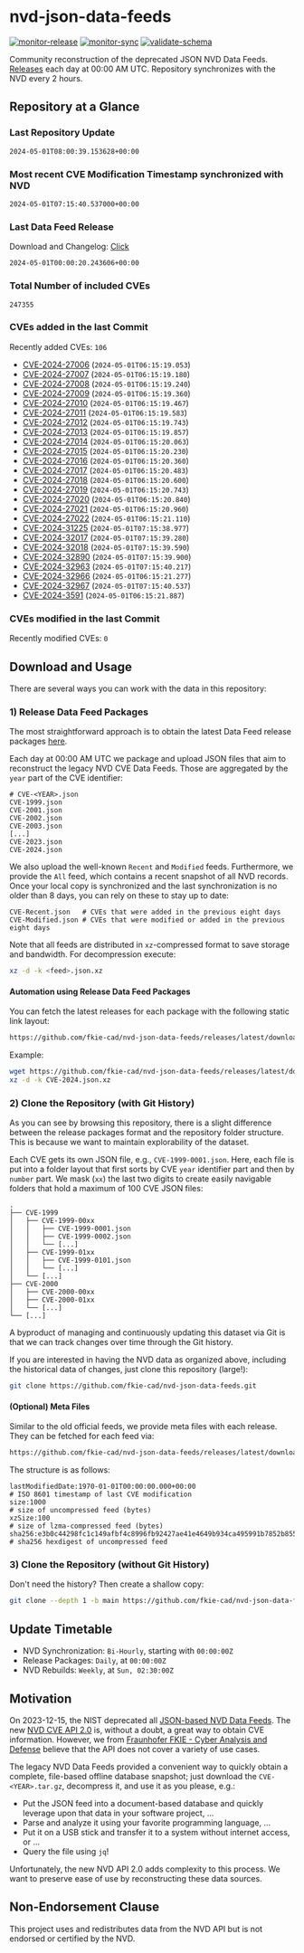 # nvd-json-data-feeds

[![monitor-release](https://github.com/fkie-cad/nvd-json-data-feeds/actions/workflows/monitor_release.yml/badge.svg)](https://github.com/fkie-cad/nvd-json-data-feeds/actions/workflows/monitor_release.yml)
[![monitor-sync](https://github.com/fkie-cad/nvd-json-data-feeds/actions/workflows/monitor_sync.yml/badge.svg)](https://github.com/fkie-cad/nvd-json-data-feeds/actions/workflows/monitor_sync.yml)
[![validate-schema](https://github.com/fkie-cad/nvd-json-data-feeds/actions/workflows/validate_schema.yml/badge.svg)](https://github.com/fkie-cad/nvd-json-data-feeds/actions/workflows/validate_schema.yml)

Community reconstruction of the deprecated JSON NVD Data Feeds.
[Releases](https://github.com/fkie-cad/nvd-json-data-feeds/releases/latest) each day at 00:00 AM UTC.
Repository synchronizes with the NVD every 2 hours.

## Repository at a Glance

### Last Repository Update

```plain
2024-05-01T08:00:39.153628+00:00
```

### Most recent CVE Modification Timestamp synchronized with NVD

```plain
2024-05-01T07:15:40.537000+00:00
```

### Last Data Feed Release

Download and Changelog: [Click](https://github.com/fkie-cad/nvd-json-data-feeds/releases/latest)

```plain
2024-05-01T00:00:20.243606+00:00
```

### Total Number of included CVEs

```plain
247355
```

### CVEs added in the last Commit

Recently added CVEs: `106`

- [CVE-2024-27006](CVE-2024/CVE-2024-270xx/CVE-2024-27006.json) (`2024-05-01T06:15:19.053`)
- [CVE-2024-27007](CVE-2024/CVE-2024-270xx/CVE-2024-27007.json) (`2024-05-01T06:15:19.180`)
- [CVE-2024-27008](CVE-2024/CVE-2024-270xx/CVE-2024-27008.json) (`2024-05-01T06:15:19.240`)
- [CVE-2024-27009](CVE-2024/CVE-2024-270xx/CVE-2024-27009.json) (`2024-05-01T06:15:19.360`)
- [CVE-2024-27010](CVE-2024/CVE-2024-270xx/CVE-2024-27010.json) (`2024-05-01T06:15:19.467`)
- [CVE-2024-27011](CVE-2024/CVE-2024-270xx/CVE-2024-27011.json) (`2024-05-01T06:15:19.583`)
- [CVE-2024-27012](CVE-2024/CVE-2024-270xx/CVE-2024-27012.json) (`2024-05-01T06:15:19.743`)
- [CVE-2024-27013](CVE-2024/CVE-2024-270xx/CVE-2024-27013.json) (`2024-05-01T06:15:19.857`)
- [CVE-2024-27014](CVE-2024/CVE-2024-270xx/CVE-2024-27014.json) (`2024-05-01T06:15:20.063`)
- [CVE-2024-27015](CVE-2024/CVE-2024-270xx/CVE-2024-27015.json) (`2024-05-01T06:15:20.230`)
- [CVE-2024-27016](CVE-2024/CVE-2024-270xx/CVE-2024-27016.json) (`2024-05-01T06:15:20.360`)
- [CVE-2024-27017](CVE-2024/CVE-2024-270xx/CVE-2024-27017.json) (`2024-05-01T06:15:20.483`)
- [CVE-2024-27018](CVE-2024/CVE-2024-270xx/CVE-2024-27018.json) (`2024-05-01T06:15:20.600`)
- [CVE-2024-27019](CVE-2024/CVE-2024-270xx/CVE-2024-27019.json) (`2024-05-01T06:15:20.743`)
- [CVE-2024-27020](CVE-2024/CVE-2024-270xx/CVE-2024-27020.json) (`2024-05-01T06:15:20.840`)
- [CVE-2024-27021](CVE-2024/CVE-2024-270xx/CVE-2024-27021.json) (`2024-05-01T06:15:20.960`)
- [CVE-2024-27022](CVE-2024/CVE-2024-270xx/CVE-2024-27022.json) (`2024-05-01T06:15:21.110`)
- [CVE-2024-31225](CVE-2024/CVE-2024-312xx/CVE-2024-31225.json) (`2024-05-01T07:15:38.977`)
- [CVE-2024-32017](CVE-2024/CVE-2024-320xx/CVE-2024-32017.json) (`2024-05-01T07:15:39.280`)
- [CVE-2024-32018](CVE-2024/CVE-2024-320xx/CVE-2024-32018.json) (`2024-05-01T07:15:39.590`)
- [CVE-2024-32890](CVE-2024/CVE-2024-328xx/CVE-2024-32890.json) (`2024-05-01T07:15:39.900`)
- [CVE-2024-32963](CVE-2024/CVE-2024-329xx/CVE-2024-32963.json) (`2024-05-01T07:15:40.217`)
- [CVE-2024-32966](CVE-2024/CVE-2024-329xx/CVE-2024-32966.json) (`2024-05-01T06:15:21.277`)
- [CVE-2024-32967](CVE-2024/CVE-2024-329xx/CVE-2024-32967.json) (`2024-05-01T07:15:40.537`)
- [CVE-2024-3591](CVE-2024/CVE-2024-35xx/CVE-2024-3591.json) (`2024-05-01T06:15:21.887`)


### CVEs modified in the last Commit

Recently modified CVEs: `0`



## Download and Usage

There are several ways you can work with the data in this repository:

### 1) Release Data Feed Packages

The most straightforward approach is to obtain the latest Data Feed release packages [here](https://github.com/fkie-cad/nvd-json-data-feeds/releases/latest).

Each day at 00:00 AM UTC we package and upload JSON files that aim to reconstruct the legacy NVD CVE Data Feeds.
Those are aggregated by the `year` part of the CVE identifier:

```
# CVE-<YEAR>.json
CVE-1999.json
CVE-2001.json
CVE-2002.json
CVE-2003.json
[...]
CVE-2023.json
CVE-2024.json
```

We also upload the well-known `Recent` and `Modified` feeds.
Furthermore, we provide the `All` feed, which contains a recent snapshot of all NVD records.
Once your local copy is synchronized and the last synchronization is no older than 8 days, you can rely on these to stay up to date:

```plain
CVE-Recent.json   # CVEs that were added in the previous eight days
CVE-Modified.json # CVEs that were modified or added in the previous eight days
```

Note that all feeds are distributed in `xz`-compressed format to save storage and bandwidth.
For decompression execute:

```sh
xz -d -k <feed>.json.xz
```

#### Automation using Release Data Feed Packages

You can fetch the latest releases for each package with the following static link layout:

```sh
https://github.com/fkie-cad/nvd-json-data-feeds/releases/latest/download/CVE-<YEAR>.json.xz
```

Example:

```sh
wget https://github.com/fkie-cad/nvd-json-data-feeds/releases/latest/download/CVE-2024.json.xz
xz -d -k CVE-2024.json.xz
```

### 2) Clone the Repository (with Git History)

As you can see by browsing this repository, there is a slight difference between the release packages format and the repository folder structure.
This is because we want to maintain explorability of the dataset.

Each CVE gets its own JSON file, e.g., `CVE-1999-0001.json`.
Here, each file is put into a folder layout that first sorts by CVE `year` identifier part and then by `number` part.
We mask (`xx`) the last two digits to create easily navigable folders that hold a maximum of 100 CVE JSON files:

```plain
.
├── CVE-1999
│   ├── CVE-1999-00xx
│   │   ├── CVE-1999-0001.json
│   │   ├── CVE-1999-0002.json
│   │   └── [...]
│   ├── CVE-1999-01xx
│   │   ├── CVE-1999-0101.json
│   │   └── [...]
│   └── [...]
├── CVE-2000
│   ├── CVE-2000-00xx
│   ├── CVE-2000-01xx
│   └── [...]
└── [...]
```

A byproduct of managing and continuously updating this dataset via Git is that we can track changes over time through the Git history.

If you are interested in having the NVD data as organized above, including the historical data of changes, just clone this repository (large!):

```sh
git clone https://github.com/fkie-cad/nvd-json-data-feeds.git
```

#### (Optional) Meta Files

Similar to the old official feeds, we provide meta files with each release. They can be fetched for each feed via:

```sh
https://github.com/fkie-cad/nvd-json-data-feeds/releases/latest/download/CVE-<YEAR>.meta
```

The structure is as follows:

```plain
lastModifiedDate:1970-01-01T00:00:00.000+00:00                          # ISO 8601 timestamp of last CVE modification
size:1000                                                               # size of uncompressed feed (bytes)
xzSize:100                                                              # size of lzma-compressed feed (bytes)
sha256:e3b0c44298fc1c149afbf4c8996fb92427ae41e4649b934ca495991b7852b855 # sha256 hexdigest of uncompressed feed
```

### 3) Clone the Repository (without Git History)

Don't need the history? Then create a shallow copy:

```sh
git clone --depth 1 -b main https://github.com/fkie-cad/nvd-json-data-feeds.git
```


## Update Timetable

* NVD Synchronization: `Bi-Hourly`, starting with `00:00:00Z`
* Release Packages: `Daily`, at `00:00:00Z`
* NVD Rebuilds: `Weekly`, at `Sun, 02:30:00Z`


## Motivation

On 2023-12-15, the NIST deprecated all [JSON-based NVD Data Feeds](https://nvd.nist.gov/vuln/data-feeds#divRetirementBanner-1).
The new [NVD CVE API 2.0](https://nvd.nist.gov/developers/vulnerabilities) is, without a doubt, a great way to obtain CVE information.
However, we from [Fraunhofer FKIE - Cyber Analysis and Defense](https://www.fkie.fraunhofer.de/en/departments/cad.html) believe that the API does not cover a variety of use cases.

The legacy NVD Data Feeds provided a convenient way to quickly obtain a complete, file-based offline database snapshot; just download the `CVE-<YEAR>.tar.gz`, decompress it, and use it as you please, e.g.:

- Put the JSON feed into a document-based database and quickly leverage upon that data in your software project, ...
- Parse and analyze it using your favorite programming language, ...
- Put it on a USB stick and transfer it to a system without internet access, or ...
- Query the file using `jq`!

Unfortunately, the new NVD API 2.0 adds complexity to this process.
We want to preserve ease of use by reconstructing these data sources.

## Non-Endorsement Clause

This project uses and redistributes data from the NVD API but is not endorsed or certified by the NVD.